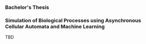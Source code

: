 ### Bachelor's Thesis
### Simulation of Biological Processes using Asynchronous Cellular Automata and Machine Learning
TBD
